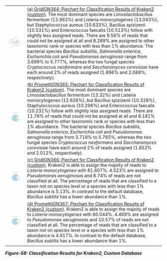 |||
|--|--|
|![(a) GridION364: Piechart for Classification Results of Kraken2 (custom)](../../stats/pics/gridion364_custom.kraken2.piechart.jpeg "(a) GridION364: Piechart for Classification Results of Kraken2 (custom)")|[(a) GridION364: Piechart for Classification Results of Kraken2 (custom)](../../stats/pics/gridion364_custom.kraken2.piechart.jpeg "(a) GridION364: Piechart for Classification Results of Kraken2 (custom)"). The most dominant species are Limosilactobacillus fermentum (13.963%) and Listeria monocytogenes (13.043%), but Staphylococcus aureus (10.633%), Bacillus spizizenii (10.531%) and Enterococcus faecalis (10.513%) follow with slightly less assigned reads. There are 9.56% of reads that could not be assigned at all and 8.289% are assigned to other taxonomic rank or species with less than 1% abundance. The bacterial species *Bacillus substilis*, *Salmonella enterica*, *Escherichia coli* and *Pseudomonas aeruginosa* range from 3.699% to 5.777%, whereas the two fungal species *Cryptococcus neoformans* and *Saccharomyces cerevisiae* have each around 2% of reads assigned (1.896% and 2.088%, respectively).|
|![(b) PromethION365: Piechart for Classification Results of Kraken2 (custom)](../../stats/pics/promethion365_custom.kraken2.piechart.jpeg "(b) PromethION365: Piechart for Classification Results of Kraken2 (custom)")|[(b) PromethION365: Piechart for Classification Results of Kraken2 (custom)](../../stats/pics/promethion365_custom.kraken2.piechart.jpeg "(b) PromethION365: Piechart for Classification Results of Kraken2 (custom)"). The most dominant species are Limosilactobacillus fermentum (13.32%) and Listeria monocytogenes (12.626%), but Bacillus spizizenii (10.328%), Staphylococcus aureus (10.296%) and Enterococcus faecalis (10.231%) follow with slightly less assigned reads. There are 11.76% of reads that could not be assigned at all and 8.181% are assigned to other taxonomic rank or species with less than 1% abundance. The bacterial species *Bacillus substilis*, *Salmonella enterica*, *Escherichia coli* and *Pseudomonas aeruginosa* range from 3.718% to 5.793%, whereas the two fungal species *Cryptococcus neoformans* and *Saccharomyces cerevisiae* have each around 2% of reads assigned (1.852% and 2.012%, respectively). |
|![(c) GridION366: Piechart for Classification Results of Kraken2 (custom)](../../stats/pics/gridion366_custom.kraken2.piechart.jpeg "(c) GridION366: Piechart for Classification Results of Kraken2 (custom)")|[(c) GridION366: Piechart for Classification Results of Kraken2 (custom)](../../stats/pics/gridion366_custom.kraken2.piechart.jpeg "(c) GridION366: Piechart for Classification Results of Kraken2 (custom)"). Kraken2 is able to assign the majoity of reads to *Listeria monocytogenes* with 81.607%. 4.523% are assigned to *Pseudomonas aeruginosas* and 8.74% of reads are not classified at all. The percentage of reads that are classified to a taxon not on species level or a species with less than 1% abundance is 5.13%. In contrast to the default database, *Bacillus subtilis* has a lower abundance than 1%.|
|![(d) PromethION367: Piechart for Classification Results of Kraken2 (custom)](../../stats/pics/promethion367_custom.kraken2.piechart.jpeg "(d) PromethION367: Piechart for Classification Results of Kraken2 (custom)")|[(d) PromethION367: Piechart for Classification Results of Kraken2 (custom)](../../stats/pics/promethion367_custom.kraken2.piechart.jpeg "(d) PromethION367: Piechart for Classification Results of Kraken2 (custom)"). Kraken2 is able to assign the majoity of reads to *Listeria monocytogenes* with 80.044%. 4.469% are assigned to *Pseudomonas aeruginosas* and 10.57% of reads are not classified at all. The percentage of reads that are classified to a taxon not on species level or a species with less than 1% abundance is 4.917%. In contrast to the default database, *Bacillus subtilis* has a lower abundance than 1%. |
|||

***Figure-S8: Classification Results for Kraken2, Custom Database***